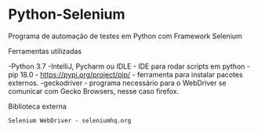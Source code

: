 # Python-Selenium
Programa de automação de testes em Python com Framework Selenium



Ferramentas utilizadas

   -Python 3.7
   -IntelliJ, Pycharm ou IDLE - IDE para rodar scripts em python
   -pip 18.0 - https://pypi.org/project/pip/ - ferramenta para instalar pacotes externos.
   -geckodriver - programa necessário para o WebDriver se comunicar com Gecko Browsers, nesse caso firefox.
    
Biblioteca externa

    Selenium WebDriver - seleniumhq.org
    

